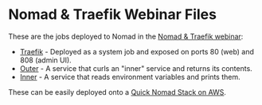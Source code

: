 # Nomad & Traefik Webinar Files

These are the jobs deployed to Nomad in the [Nomad & Traefik webinar](https://info.traefik.io/webinar-traefik-nomad-provider):
* [Traefik](./traefik.nomad) - Deployed as a system job and exposed on ports 80 (web) and 808 (admin UI).
* [Outer](./outer.nomad) - A service that curls an "inner" service and returns its contents.
* [Inner](./inner.nomad) - A service that reads environment variables and prints them.

These can be easily deployed onto a [Quick Nomad Stack on AWS](https://github.com/mikenomitch/quick-nomad-stack).
